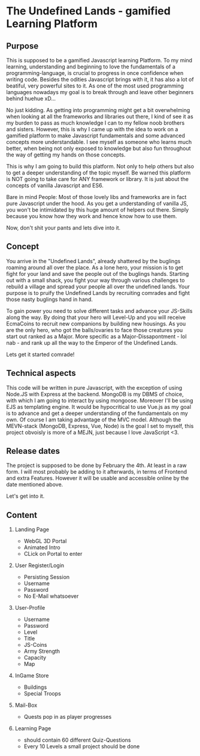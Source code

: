 # The Undefined Lands - gamified Learning Platform

## Purpose
This is supposed to be a gamified Javascript learning Platform. 
To my mind learning, understanding and beginning to love the fundamentals of a programming-language, is crucial to progress in once confidence when writing code. Besides the odities Javascript brings with it, it has also a lot of beatiful, very powerful sites to it. As one of the most used programming languages nowadays my goal is to break through and leave other beginners behind huehue xD...

No just kidding. As getting into programming might get a bit overwhelming when looking at all the frameworks and libraries out there, I kind of see it as my burden to pass as much knowledge I can to my fellow noob brothers and sisters. However, this is why I came up with the idea to work on a gamified platform to make Javascript fundamentals and some advanced concepts more understandable. I see myself as someone who learns much better, when being not only exposed to knowledge but also fun throughout the way of getting my hands on those concepts.

This is why I am going to build this platform. Not only to help others but also to get a deeper understanding of the topic myself. Be warned this platform is NOT going to take care for ANY framework or library. It is just about the concepts of vanilla Javascript and ES6.

Bare in mind People: Most of those lovely libs and frameworks are in fact pure Javascript under the hood. As you get a understanding of vanilla JS, you won't be intimidated by this huge amount of helpers out there. Simply because you know how they work and hence know how to use them.

Now, don't shit your pants and lets dive into it.

## Concept
You arrive in the "Undefined Lands", already shattered by the buglings roaming around all over the place. As a lone hero, your mission is to get fight for your land and save the people out of the buglings hands. Starting out with a small shack, you fight your way through various challenges to rebuild a village and spread your people all over the undefined lands. Your purpose is to pruify the Undefined Lands by recruiting comrades and fight those nasty buglings hand in hand.

To gain power you need to solve different tasks and advance your JS-Skills along the way. By doing that your hero will Level-Up and you will receive EcmaCoins to recruit new companions by building new housings. As you are the only hero, who got the balls/ovaries to face those creatures you start out ranked as a Major. More specific as a Major-Dissapontment - lol nab - and rank up all the way to the Emperor of the Undefined Lands.

Lets get it started comrade!

## Technical aspects
This code will be written in pure Javascript, with the exception of using Node.JS with Express at the backend. MongoDB is my DBMS of choice, with which I am going to interact by using mongoose. Moreover I'll be using EJS as templating engine. It would be hypocritical to use Vue.js as my goal is to advance and get a deeper understanding of the fundamentals on my own. Of course I am taking advantage of the MVC model. Although the MEVN-stack (MongoDB, Express, Vue, Node) is the goal I set to myself, this project obvoisly is more of a MEJN, just because I love JavaScript <3.

## Release dates
The project is supposed to be done by February the 4th. At least in a raw form. I will most probably be adding to it afterwards, in terms of Frontend and extra Features. However it will be usable and accessible online by the date mentioned above.

Let's get into it.

## Content

1. Landing Page
    - WebGL 3D Portal
    - Animated Intro
    - CLick on Portal to enter

2. User Register/Login
    - Persisting Session
    - Username
    - Password
    - No E-Mail whatsoever

3. User-Profile
    - Username
    - Password
    - Level
    - Title
    - JS-Coins
    - Army Strength
    - Capacity
    - Map

4. InGame Store
    - Buildings
    - Special Troops

5. Mail-Box
    - Quests pop in as player progresses
    
6. Learning Page
    - should contain 60 different Quiz-Questions
    - Every 10 Levels a small project should be done
               